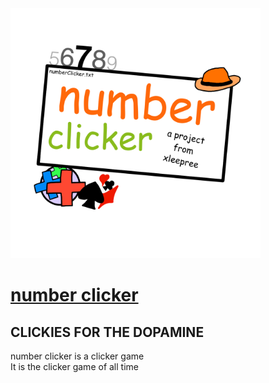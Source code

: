 <img src="images/main/numberClicker.png" width="400" height="400">

# [number clicker](https://numberclicker.pages.dev)  
## CLICKIES FOR THE DOPAMINE

number clicker is a clicker game    
It is the clicker game of all time  



